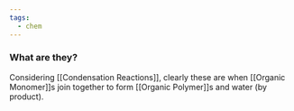```yaml
---
tags:
  - chem
---
```

### What are they?
Considering [[Condensation Reactions]], clearly these are when [[Organic Monomer]]s join together to form [[Organic Polymer]]s and water (by product). 



